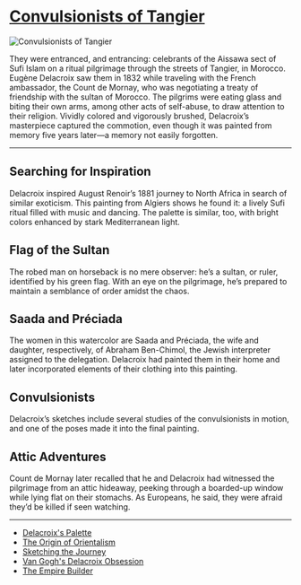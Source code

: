 # [Convulsionists of Tangier](http://artsmia.github.io/griot/#/o/1978)
![Convulsionists of Tangier](http://api.artsmia.org/images/1978/large.jpg)

They were entranced, and entrancing: celebrants of the Aissawa sect of Sufi Islam on a ritual pilgrimage through the streets of Tangier, in Morocco. Eugène Delacroix saw them in 1832 while traveling with the French ambassador, the Count de Mornay, who was negotiating a treaty of friendship with the sultan of Morocco. The pilgrims were eating glass and biting their own arms, among other acts of self-abuse, to draw attention to their religion. Vividly colored and vigorously brushed, Delacroix’s masterpiece captured the commotion, even though it was painted from memory five years later—a memory not easily forgotten.

---

## Searching for Inspiration

Delacroix inspired August Renoir’s 1881 journey to North Africa in search of similar exoticism. This painting from Algiers shows he found it: a lively Sufi ritual filled with music and dancing. The palette is similar, too, with bright colors enhanced by stark Mediterranean light.

## Flag of the Sultan

The robed man on horseback is no mere observer: he’s a sultan, or ruler, identified by his green flag. With an eye on the pilgrimage, he’s prepared to maintain a semblance of order amidst the chaos.

## Saada and Préciada

The women in this watercolor are Saada and Préciada, the wife and daughter, respectively, of Abraham Ben-Chimol, the Jewish interpreter assigned to the delegation. Delacroix had painted them in their home and later incorporated elements of their clothing into this painting.

## Convulsionists

Delacroix’s sketches include several studies of the convulsionists in motion, and one of the poses made it into the final painting.

## Attic Adventures

Count de Mornay later recalled that he and Delacroix had witnessed the pilgrimage from an attic hideaway, peeking through a boarded-up window while lying flat on their stomachs. As Europeans, he said, they were afraid they’d be killed if seen watching.

---

* [Delacroix's Palette](../stories/delacroix-s-palette.md)
* [The Origin of Orientalism](../stories/the-origin-of-orientalism.md)
* [Sketching the Journey](../stories/sketching-the-journey.md)
* [Van Gogh's Delacroix Obsession](../stories/van-gogh-s-delacroix-obsession.md)
* [The Empire Builder](../stories/the-empire-builder.md)
